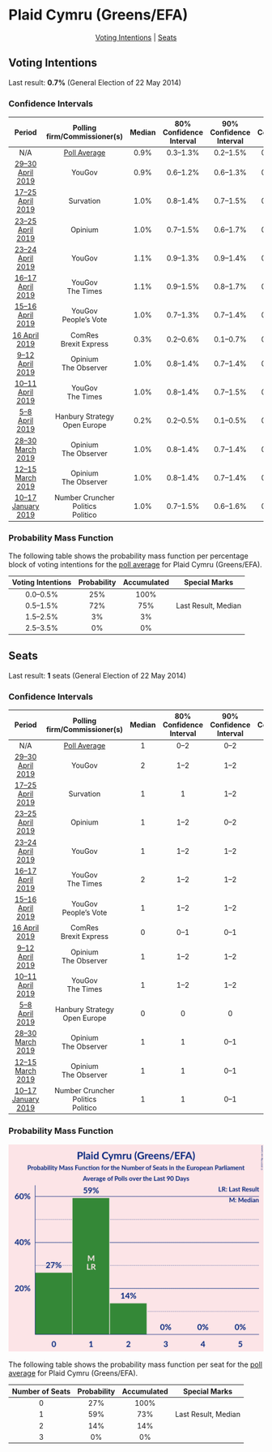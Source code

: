 # Plaid Cymru (Greens/EFA)

<p align="center"><a href="#voting-intentions">Voting Intentions</a> | <a href="#seats">Seats</a></p>

## Voting Intentions

Last result: **0.7%** (General Election of 22 May 2014)

### Confidence Intervals

| Period     | Polling firm/Commissioner(s) | Median | 80% Confidence Interval | 90% Confidence Interval | 95% Confidence Interval | 99% Confidence Interval |
|:----------:|:----------------:|:-----------:|:-----------------------:|:-----------------------:|:-----------------------:|:-----------------------:|
| N/A | [Poll Average](average.html) | 0.9% | 0.3–1.3% | 0.2–1.5% | 0.2–1.6% | 0.1–1.9% |
| [29–30 April 2019](2019-04-30-YouGov.html) | YouGov | 0.9% | 0.6–1.2% | 0.6–1.3% | 0.5–1.4% | 0.4–1.6% |
| [17–25 April 2019](2019-04-25-Survation.html) | Survation | 1.0% | 0.8–1.4% | 0.7–1.5% | 0.6–1.6% | 0.5–1.7% |
| [23–25 April 2019](2019-04-25-Opinium.html) | Opinium | 1.0% | 0.7–1.5% | 0.6–1.7% | 0.5–1.8% | 0.4–2.1% |
| [23–24 April 2019](2019-04-24-YouGov.html) | YouGov | 1.1% | 0.9–1.3% | 0.9–1.4% | 0.9–1.4% | 0.8–1.5% |
| [16–17 April 2019](2019-04-17-YouGov.html) | YouGov <br> The Times | 1.1% | 0.9–1.5% | 0.8–1.7% | 0.7–1.8% | 0.6–2.0% |
| [15–16 April 2019](2019-04-16-YouGov.html) | YouGov <br> People’s Vote | 1.0% | 0.7–1.3% | 0.7–1.4% | 0.6–1.5% | 0.5–1.7% |
| [16 April 2019](2019-04-16-ComRes.html) | ComRes <br> Brexit Express | 0.3% | 0.2–0.6% | 0.1–0.7% | 0.1–0.8% | 0.1–1.0% |
| [9–12 April 2019](2019-04-12-Opinium.html) | Opinium <br> The Observer | 1.0% | 0.8–1.4% | 0.7–1.4% | 0.6–1.5% | 0.5–1.7% |
| [10–11 April 2019](2019-04-11-YouGov.html) | YouGov <br> The Times | 1.0% | 0.8–1.4% | 0.7–1.5% | 0.7–1.6% | 0.5–1.8% |
| [5–8 April 2019](2019-04-08-HanburyStrategy.html) | Hanbury Strategy <br> Open Europe | 0.2% | 0.2–0.5% | 0.1–0.5% | 0.1–0.6% | 0.1–0.7% |
| [28–30 March 2019](2019-03-30-Opinium.html) | Opinium <br> The Observer | 1.0% | 0.8–1.4% | 0.7–1.4% | 0.6–1.5% | 0.5–1.7% |
| [12–15 March 2019](2019-03-15-Opinium.html) | Opinium <br> The Observer | 1.0% | 0.8–1.4% | 0.7–1.4% | 0.6–1.5% | 0.5–1.7% |
| [10–17 January 2019](2019-01-17-NumberCruncherPolitics.html) | Number Cruncher Politics <br> Politico | 1.0% | 0.7–1.5% | 0.6–1.6% | 0.5–1.8% | 0.4–2.1% |

### Probability Mass Function

The following table shows the probability mass function per percentage block of voting intentions for the [poll average](average.html) for Plaid Cymru (Greens/EFA).

| Voting Intentions | Probability | Accumulated | Special Marks |
|:-----------------:|:-----------:|:-----------:|:-------------:|
| 0.0–0.5% | 25% | 100% |  |
| 0.5–1.5% | 72% | 75% | Last Result, Median |
| 1.5–2.5% | 3% | 3% |  |
| 2.5–3.5% | 0% | 0% |  |


## Seats

Last result: **1** seats (General Election of 22 May 2014)

### Confidence Intervals

| Period     | Polling firm/Commissioner(s) | Median | 80% Confidence Interval | 90% Confidence Interval | 95% Confidence Interval | 99% Confidence Interval |
|:----------:|:----------------:|:------:|:-----------------------:|:-----------------------:|:-----------------------:|:-----------------------:|
| N/A | [Poll Average](average.html) | 1 | 0–2 | 0–2 | 0–2 | 0–2 |
| [29–30 April 2019](2019-04-30-YouGov.html) | YouGov | 2 | 1–2 | 1–2 | 1–2 | 1–2 |
| [17–25 April 2019](2019-04-25-Survation.html) | Survation | 1 | 1 | 1–2 | 1–2 | 0–2 |
| [23–25 April 2019](2019-04-25-Opinium.html) | Opinium | 1 | 1–2 | 0–2 | 0–2 | 0–2 |
| [23–24 April 2019](2019-04-24-YouGov.html) | YouGov | 1 | 1–2 | 1–2 | 1–2 | 1–2 |
| [16–17 April 2019](2019-04-17-YouGov.html) | YouGov <br> The Times | 2 | 1–2 | 1–2 | 1–2 | 1–2 |
| [15–16 April 2019](2019-04-16-YouGov.html) | YouGov <br> People’s Vote | 1 | 1–2 | 1–2 | 1–2 | 0–2 |
| [16 April 2019](2019-04-16-ComRes.html) | ComRes <br> Brexit Express | 0 | 0–1 | 0–1 | 0–1 | 0–1 |
| [9–12 April 2019](2019-04-12-Opinium.html) | Opinium <br> The Observer | 1 | 1–2 | 1–2 | 1–2 | 0–2 |
| [10–11 April 2019](2019-04-11-YouGov.html) | YouGov <br> The Times | 1 | 1–2 | 1–2 | 1–2 | 0–2 |
| [5–8 April 2019](2019-04-08-HanburyStrategy.html) | Hanbury Strategy <br> Open Europe | 0 | 0 | 0 | 0 | 0–1 |
| [28–30 March 2019](2019-03-30-Opinium.html) | Opinium <br> The Observer | 1 | 1 | 0–1 | 0–1 | 0–2 |
| [12–15 March 2019](2019-03-15-Opinium.html) | Opinium <br> The Observer | 1 | 1 | 0–1 | 0–1 | 0–2 |
| [10–17 January 2019](2019-01-17-NumberCruncherPolitics.html) | Number Cruncher Politics <br> Politico | 1 | 1 | 0–1 | 0–1 | 0–2 |

### Probability Mass Function

![Graph with seats probability mass function not yet produced](average-seats-pmf-plaidcymrugreensefa.png "Seats Probability Mass Function")

The following table shows the probability mass function per seat for the [poll average](average.html) for Plaid Cymru (Greens/EFA).

| Number of Seats | Probability | Accumulated | Special Marks |
|:---------------:|:-----------:|:-----------:|:-------------:|
| 0 | 27% | 100% |  |
| 1 | 59% | 73% | Last Result, Median |
| 2 | 14% | 14% |  |
| 3 | 0% | 0% |  |


